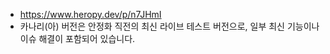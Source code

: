 - https://www.heropy.dev/p/n7JHmI
- 카나리(아) 버전은 안정화 직전의 최신 라이브 테스트 버전으로, 일부 최신 기능이나 이슈 해결이 포함되어 있습니다.
